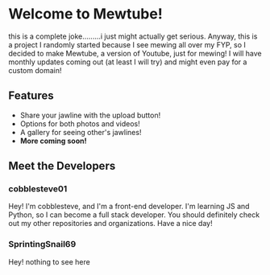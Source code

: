 # Welcome to Mewtube!
this is a complete joke.........i just might actually get serious. Anyway, this is a project I randomly started because I see mewing all over my FYP, so I decided to make Mewtube, a version of Youtube, just for mewing! I will have monthly updates coming out (at least I will try) and might even pay for a custom domain!

## Features
- Share your jawline with the upload button!
- Options for both photos and videos!
- A gallery for seeing other's jawlines!
- **More coming soon!**

## Meet the Developers

### cobblesteve01
Hey! I'm cobblesteve, and I'm a front-end developer. I'm learning JS and Python, so I can become a full stack developer. You should definitely check out my other repositories and organizations. Have a nice day!

### SprintingSnail69
Hey! nothing to see here
